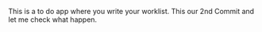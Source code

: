This is a to do app where you write your worklist. 
This our 2nd Commit and let me check what happen.